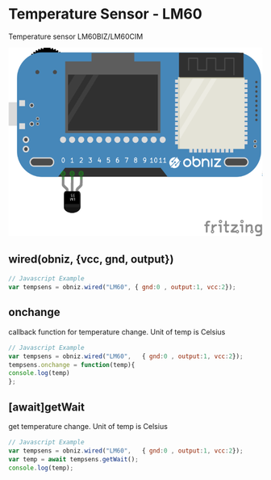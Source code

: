 # Temperature Sensor - LM60
Temperature sensor LM60BIZ/LM60CIM



![photo of AnalogTemperatureSensor](./wired.png)




## wired(obniz, {vcc, gnd, output})
```javascript
// Javascript Example
var tempsens = obniz.wired("LM60", { gnd:0 , output:1, vcc:2});
```

## onchange
callback function for temperature change.
Unit of temp is Celsius

```javascript
// Javascript Example
var tempsens = obniz.wired("LM60",   { gnd:0 , output:1, vcc:2});
tempsens.onchange = function(temp){
console.log(temp)
};
```

## [await]getWait
get temperature change.
Unit of temp is Celsius

```javascript
// Javascript Example
var tempsens = obniz.wired("LM60",   { gnd:0 , output:1, vcc:2});
var temp = await tempsens.getWait();
console.log(temp);
```
 


